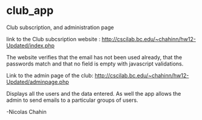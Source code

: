 # club_app
Club subscription, and administration page


link to the Club subcsription website :  http://cscilab.bc.edu/~chahinn/hw12-Updated/index.php

The website verifies that the email has not been used already, that the passwords match and that no field is empty with javascript validations.

Link to the admin page of the club: http://cscilab.bc.edu/~chahinn/hw12-Updated/adminpage.php

Displays all the users and the data entered. As well the app allows the admin to send emails to a particular groups of users.

-Nicolas Chahin

